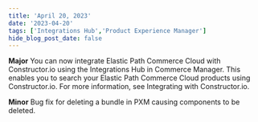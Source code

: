 ```yaml
---
title: 'April 20, 2023'
date: '2023-04-20'
tags: ['Integrations Hub','Product Experience Manager']
hide_blog_post_date: false
---
```

**Major**
You can now integrate Elastic Path Commerce Cloud with Constructor.io using the Integrations Hub in Commerce Manager. This enables you to search your Elastic Path Commerce Cloud products using Constructor.io. For more information, see Integrating with Constructor.io.

**Minor**
Bug fix for deleting a bundle in PXM causing components to be deleted.
